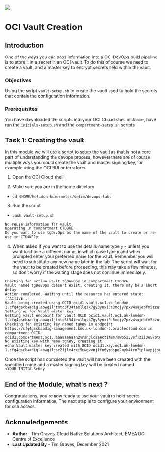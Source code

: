 ![](../../../../../common/images/customer.logo2.png)

# OCI Vault Creation

## Introduction

One of the ways you can pass information into a OCI DevOps build pipeline is to store it in a secret in an OCI vault. To do this of course we need to create a vault, and a master key to encrypt secrets held within the vault.

### Objectives

Using the script `vault-setup.sh` to create the vault used to hold the secrets that contain the configuration information.

### Prerequisites

You have downloaded the scripts into your OCI CLoud shell instance, have run the `initials-setup.sh` and the `compartment-setup.sh` scripts

## Task 1: Creating the vault

In this module we will use a script to setup the vault as that is not a core part of understanding the devops process, however there are of course multiple ways you could create the vault and master signing key, for example using the OCI BUI or terraform.

  1. Open the OCI Cloud shell
  
  2. Make sure you are in the home directory
  
  - `cd $HOME/helidon-kubernetes/setup/devops-labs`
  
  3. Run the script
  
  - `bash vault-setup.sh`

```
No reuse information for vault
Operating in compartment CTDOKE
Do you want to use tgDevOps as the name of the vault to create or re-use in CTDOKE?y
```

  4. When asked if you want to use the details name type `y` - unless you want to chose a different name, in which case type `n` and when prompted enter your preferred name for the vault. Remember you will need to substitute any new name later in the lab. The script will wait for the vault to be created before proceeding, this may take a few minutes, so don't worry if the waiting stage does not continue immediately.
  
```
Checking for active vault tgDevOps in compartment CTDOKE
Vault named tgDevOps doesn't exist, creating it, there may be a short delay
Action completed. Waiting until the resource has entered state: ('ACTIVE',)
Vault being created using OCID ocid1.vault.oc1.uk-london-1.cfq4gscbaadig.abwgiljtmtc3f34texllqsk7gy3ynxi3s3mcjy7pxv4sujeofm5zzufinxhq
Setting up for Vault master key
Getting vault endpoint for vault OCID ocid1.vault.oc1.uk-london-1.cfq4gscbaadig.abwgiljtmtc3f34texllqsk7gy3ynxi3s3mcjy7pxv4sujeofm5zzufinxhq
Checking for existing key named tgKey in endpoint https://cfq4gscbaadig-management.kms.uk-london-1.oraclecloud.com in compartment OCID ocid1.compartment.oc1..aaaaaaaaan2yrsn3lcsaectitem7swo523ysfszii3e57btglyymcooycu3a
No existing key with name tgKey, creating it
echo Vault master key created with OCID ocid1.key.oc1.uk-london-1.cfq4gscbaadig.abwgiljsc2fjle4rxi5cwgvvnjffn6ypospo2myk4trm7tplaepjjsutiv2a
```

Once the script has completed the vault will have been created with the specified name and a master signing key will be created named `<YOUR_INITIALS>Key`

## End of the Module, what's next ?

Congratulations, you're now ready to use your vault to hold secret configuration information, The next step is to configure your environment for ssh access.

## Acknowledgements

* **Author** - Tim Graves, Cloud Native Solutions Architect, EMEA OCI Centre of Excellence
* **Last Updated By** - Tim Graves, December 2021
  